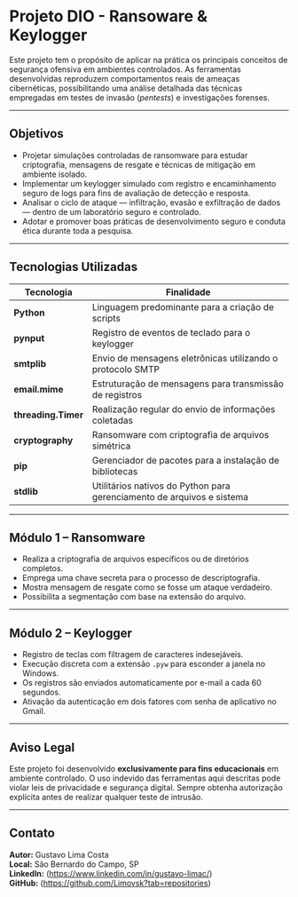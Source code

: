 # Projeto DIO - Ransoware & Keylogger

Este projeto tem o propósito de aplicar na prática os principais conceitos de segurança ofensiva em ambientes controlados. As ferramentas desenvolvidas reproduzem comportamentos reais de ameaças cibernéticas, possibilitando uma análise detalhada das técnicas empregadas em testes de invasão (*pentests*) e investigações forenses.

---

## Objetivos

- Projetar simulações controladas de ransomware para estudar criptografia, mensagens de resgate e técnicas de mitigação em ambiente isolado.
- Implementar um keylogger simulado com registro e encaminhamento seguro de logs para fins de avaliação de detecção e resposta.
- Analisar o ciclo de ataque — infiltração, evasão e exfiltração de dados — dentro de um laboratório seguro e controlado.
- Adotar e promover boas práticas de desenvolvimento seguro e conduta ética durante toda a pesquisa.

---

## Tecnologias Utilizadas

| Tecnologia       | Finalidade                                                                 |
|------------------|------------------------------------------------------------------------------|
| **Python**       | Linguagem predominante para a criação de scripts                    |
| **pynput**       | Registro de eventos de teclado para o keylogger                             |
| **smtplib**      | Envio de mensagens eletrônicas utilizando o protocolo SMTP                                      |
| **email.mime**   | Estruturação de mensagens para transmissão de registros                               |
| **threading.Timer** | Realização regular do envio de informações coletadas                        |
| **cryptography** | Ransomware com criptografia de arquivos simétrica                           |
| **pip**          | Gerenciador de pacotes para a instalação de bibliotecas                   |
| **stdlib**       | Utilitários nativos do Python para gerenciamento de arquivos e sistema       |

---

## Módulo 1 – Ransomware

- Realiza a criptografia de arquivos específicos ou de diretórios completos.
- Emprega uma chave secreta para o processo de descriptografia.
- Mostra mensagem de resgate como se fosse um ataque verdadeiro.
- Possibilita a segmentação com base na extensão do arquivo.

---

## Módulo 2 – Keylogger

- Registro de teclas com filtragem de caracteres indesejáveis.
- Execução discreta com a extensão `.pyw` para esconder a janela no Windows.
- Os registros são enviados automaticamente por e-mail a cada 60 segundos.
- Ativação da autenticação em dois fatores com senha de aplicativo no Gmail.

---

## Aviso Legal

Este projeto foi desenvolvido **exclusivamente para fins educacionais** em ambiente controlado. O uso indevido das ferramentas aqui descritas pode violar leis de privacidade e segurança digital. Sempre obtenha autorização explícita antes de realizar qualquer teste de intrusão.

---

## Contato

**Autor:** Gustavo Lima Costa  
**Local:** São Bernardo do Campo, SP  
**LinkedIn:** (https://www.linkedin.com/in/gustavo-limac/)  
**GitHub:** (https://github.com/Limovsk?tab=repositories)



